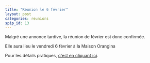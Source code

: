 ```yaml
---
title: "Réunion le 6 février"
layout: post
categories: reunions
spip_id: 13
---
```

Malgré une annonce tardive, la réunion de février est donc confirmée.
  
Elle aura lieu le vendredi 6 février à la Maison Orangina
  
Pour les détails pratiques, [c'est en cliquant ici](/association/les-reunions-du-plug/).